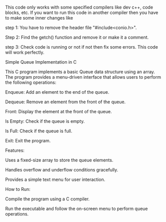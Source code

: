 This code only works with some specified compilers like dev c++, code blocks, etc. If you want to run this code in another compiler then you have to make some inner changes like 

step 1: You have to remove the header file "#include<conio.h>".

Step 2: Find the getch() function and remove it or make it a comment.

step 3: Check code is running or not if not then fix some errors. This code will work perfectly.



Simple Queue Implementation in C

This C program implements a basic Queue data structure using an array. The program provides a menu-driven interface that allows users to perform the following operations:

Enqueue: Add an element to the end of the queue.

Dequeue: Remove an element from the front of the queue.

Front: Display the element at the front of the queue.

Is Empty: Check if the queue is empty.

Is Full: Check if the queue is full.

Exit: Exit the program.


Features:

Uses a fixed-size array to store the queue elements.

Handles overflow and underflow conditions gracefully.

Provides a simple text menu for user interaction.


How to Run:

Compile the program using a C compiler.

Run the executable and follow the on-screen menu to perform queue operations.
